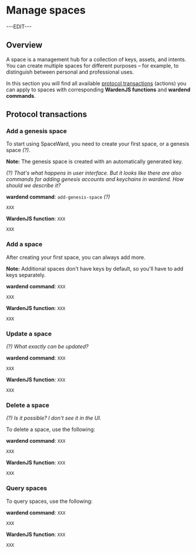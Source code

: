 ﻿---
sidebar_position: 2
---

# Manage spaces

---EDIT---

## Overview

A space is a management hub for a collection of keys, assets, and intents. You can create multiple spaces for different purposes – for example, to distinguish between personal and professional uses.

In this section you will find all available [protocol transactions](protocol-transactions) (actions) you can apply to spaces with corresponding **WardenJS functions** and **wardend commands**.

## Protocol transactions

### Add a genesis space

To start using SpaceWard, you need to create your first space, or a genesis space *(?)*.

**Note:** The genesis space is created with an automatically generated key.

*(?) That's what happens in user interface. But it looks like there are also commands for adding genesis accounts and keychains in wardend. How should we describe it?*

**wardend command**: `add-genesis-space` *(?)*

```
XXX
```

**WardenJS function**: `XXX`

```
XXX
```

### Add a space

After creating your first space, you can always add more.

**Note:** Additional spaces don't have keys by default, so you'll have to add keys separately.

**wardend command**: `XXX`

```
XXX
```

**WardenJS function**: `XXX`

```
XXX
```

### Update a space

*(?) What exactly can be updated?*

**wardend command**: `XXX`

```
XXX
```

**WardenJS function**: `XXX`

```
XXX
```

### Delete a space

*(?) Is it possible? I don't see it in the UI.*

To delete a space, use the following:

**wardend command**: `XXX`

```
XXX
```

**WardenJS function**: `XXX`

```
XXX
```

### Query spaces

To query spaces, use the following:

**wardend command**: `XXX`

```
XXX
```

**WardenJS function**: `XXX`

```
XXX
```